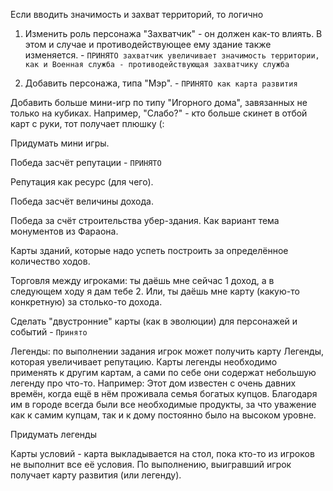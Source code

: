 Если вводить значимость и захват территорий, то логично 

1) Изменить роль персонажа "Захватчик" - он должен как-то влиять. В этом и случае и противодействующее ему здание также изменяется. - `ПРИНЯТО захватчик увеличивает значимость территории, как и Военная служба - противодействующая захватчику служба`

2) Добавить персонажа, типа "Мэр". - `ПРИНЯТО как карта развития`

Добавить больше мини-игр по типу "Игорного дома", завязанных не только на кубиках.
Например, "Слабо?" - кто больше скинет в отбой карт с руки, тот получает плюшку (:

Придумать мини игры.

Победа засчёт репутации - `ПРИНЯТО`

Репутация как ресурс (для чего).

Победа засчёт величины дохода.

Победа за счёт строительства убер-здания. Как вариант тема монументов из Фараона.

Карты зданий, которые надо успеть построить за определённое количество ходов.

Торговля между игроками: ты даёшь мне сейчас 1 доход, а в следующем ходу я дам тебе 2. Или, ты даёшь мне карту (какую-то конкретную) за столько-то дохода.

Сделать "двустронние" карты (как в эволюции) для персонажей и событий - `Принято`

Легенды: по выполнении задания игрок может получить карту Легенды, которая увеличивает репутацию. Карты легенды необходимо применять к другим картам, а сами по себе они содержат небольшую легенду про что-то.
Например: Этот дом известен с очень давних времён, когда ещё в нём проживала семья богатых купцов. Благодаря им в городе всегда были все необходимые продукты, за что уважение как к самим купцам, так и к дому постоянно было на высоком уровне.

Придумать легенды

Карты условий - карта выкладывается на стол, пока кто-то из игроков не выполнит все её условия. По выполнению, выигравший игрок получает карту развития (или легенду).
